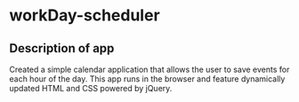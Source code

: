# workDay-scheduler

## Description of app
Created a simple calendar application that allows the user to save events for each hour of the day. This app runs in the browser and feature dynamically updated HTML and CSS powered by jQuery.
